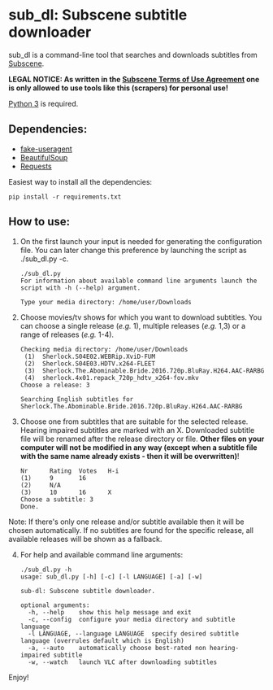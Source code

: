 # sub_dl: Subscene subtitle downloader

sub_dl is a command-line tool that searches and downloads subtitles from [Subscene](https://subscene.com).

**LEGAL NOTICE: As written in the [Subscene Terms of Use Agreement](https://subscene.com/site/legal-information) one is only allowed to use tools like this (scrapers) for personal use!**

[Python 3](https://www.python.org/) is required.

## Dependencies:
* [fake-useragent](https://pypi.python.org/pypi/fake-useragent)
* [BeautifulSoup](https://www.crummy.com/software/BeautifulSoup/)
* [Requests](http://docs.python-requests.org/en/master/)

Easiest way to install all the dependencies:

    pip install -r requirements.txt
    
## How to use:
1. On the first launch your input is needed for generating the configuration file. You can later change this preference by launching the script as ./sub_dl.py -c.
    ```
    ./sub_dl.py
    For information about available command line arguments launch the script with -h (--help) argument.
    
    Type your media directory: /home/user/Downloads
    ```

2. Choose movies/tv shows for which you want to download subtitles. You can choose a single release (*e.g.* 1), multiple releases (*e.g.* 1,3) or a range of releases (*e.g.* 1-4).
    ```
    Checking media directory: /home/user/Downloads
     (1)  Sherlock.S04E02.WEBRip.XviD-FUM
     (2)  Sherlock.S04E03.HDTV.x264-FLEET
     (3)  Sherlock.The.Abominable.Bride.2016.720p.BluRay.H264.AAC-RARBG
     (4)  sherlock.4x01.repack_720p_hdtv_x264-fov.mkv
    Choose a release: 3

    Searching English subtitles for Sherlock.The.Abominable.Bride.2016.720p.BluRay.H264.AAC-RARBG
    ```

3. Choose one from subtitles that are suitable for the selected release. Hearing impaired subtitles are marked with an X.
Downloaded subtitle file will be renamed after the release directory or file.
**Other files on your computer will not be modified in any way (except when a subtitle file with the same name already exists - then it will be overwritten)**!
    ```
    Nr      Rating  Votes	H-i
    (1)	    9	    16
    (2)	    N/A
    (3)	    10	    16	    X
    Choose a subtitle: 3
    Done.
    ```
Note: If there's only one release and/or subtitle available then it will be chosen automatically.
If no subtitles are found for the specific release, all available releases will be shown as a fallback.

4. For help and available command line arguments:
    ```
    ./sub_dl.py -h
    usage: sub_dl.py [-h] [-c] [-l LANGUAGE] [-a] [-w]

    sub-dl: Subscene subtitle downloader.

    optional arguments:
      -h, --help    show this help message and exit
      -c, --config  configure your media directory and subtitle language
      -l LANGUAGE, --language LANGUAGE  specify desired subtitle language (overrules default which is English)
      -a, --auto    automatically choose best-rated non hearing-impaired subtitle
      -w, --watch   launch VLC after downloading subtitles
    ```

Enjoy!
